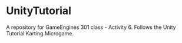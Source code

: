 # UnityTutorial
A repository for GameEngines 301 class - Activity 6. Follows the Unity Tutorial Karting Microgame.

